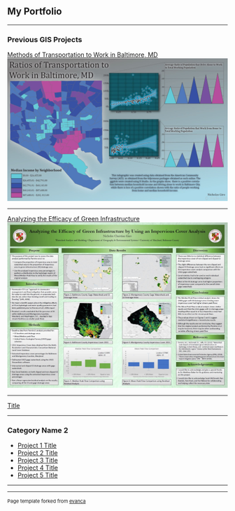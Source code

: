 ## My Portfolio

---

### Previous GIS Projects 

[Methods of Transportation to Work in Baltimore, MD](/sample_page)
<img src="images/Project4_383.JPG"/>

---
[Analyzing the Efficacy of Green Infrastructure](/pdf/sample_presentation.pdf)
<img src="images/419Project.JPG"/>

---
[Title](http://example.com/)
<img src=""/>

---

### Category Name 2

- [Project 1 Title](http://example.com/)
- [Project 2 Title](http://example.com/)
- [Project 3 Title](http://example.com/)
- [Project 4 Title](http://example.com/)
- [Project 5 Title](http://example.com/)

---




---
<p style="font-size:11px">Page template forked from <a href="https://github.com/evanca/quick-portfolio">evanca</a></p>
<!-- Remove above link if you don't want to attibute -->
